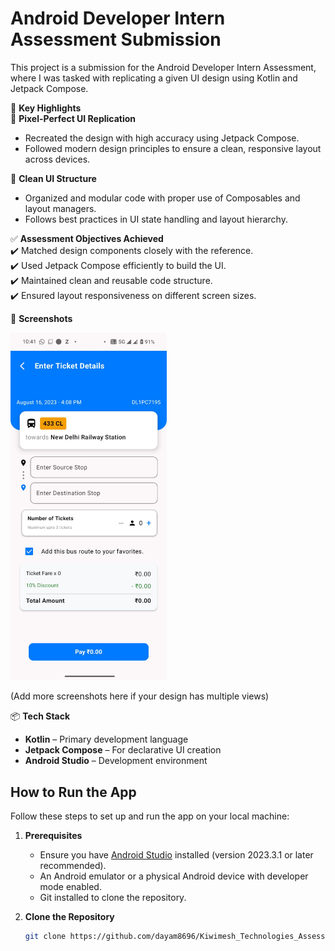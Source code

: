 # **Android Developer Intern Assessment Submission**

This project is a submission for the Android Developer Intern Assessment, where I was tasked with replicating a given UI design using Kotlin and Jetpack Compose.

🚀 **Key Highlights**  
🎨 **Pixel-Perfect UI Replication**  
- Recreated the design with high accuracy using Jetpack Compose.  
- Followed modern design principles to ensure a clean, responsive layout across devices.  

📐 **Clean UI Structure**  
- Organized and modular code with proper use of Composables and layout managers.  
- Follows best practices in UI state handling and layout hierarchy.  

✅ **Assessment Objectives Achieved**  
✔️ Matched design components closely with the reference.  
✔️ Used Jetpack Compose efficiently to build the UI.  
✔️ Maintained clean and reusable code structure.  
✔️ Ensured layout responsiveness on different screen sizes.  

📸 **Screenshots**  

<img src="ScreenShot/ScreenShot.jpg" width="250" alt="My Design">  

(Add more screenshots here if your design has multiple views)  

📦 **Tech Stack**  
- **Kotlin** – Primary development language  
- **Jetpack Compose** – For declarative UI creation  
- **Android Studio** – Development environment  

## **How to Run the App**

Follow these steps to set up and run the app on your local machine:

1. **Prerequisites**  
   - Ensure you have [Android Studio](https://developer.android.com/studio) installed (version 2023.3.1 or later recommended).  
   - An Android emulator or a physical Android device with developer mode enabled.  
   - Git installed to clone the repository.  

2. **Clone the Repository**  
   ```bash
   git clone https://github.com/dayam8696/Kiwimesh_Technologies_Assessment.git
